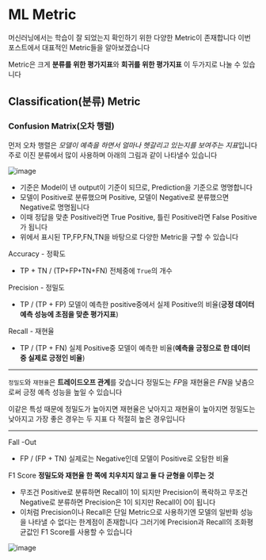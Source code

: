 # ML Metric

머신러닝에서는 학습이 잘 되었는지 확인하기 위한 다양한 Metric이 존재합니다 
이번 포스트에서 대표적인 Metric들을 알아보겠습니다 

Metric은 크게 **분류를 위한 평가지표**와 **회귀를 위한 평가지표** 이 두가지로 나눌 수 있습니다

## Classification(분류) Metric 

### Confusion Matrix(오차 행렬)

먼저 오차 행렬은 *모델이 예측을 하면서 얼마나 헷갈리고 있는지를 보여주는 지표*입니다
주로 이진 분류에서 많이 사용하며 아래의 그림과 같이 나타낼수 있습니다 

![image](https://user-images.githubusercontent.com/80239748/158939837-af925bf1-ebd8-44d5-93ba-6dfb70203b27.png)

* 기준은 Model이 낸 output이 기준이 되므로, Prediction을 기준으로 명명합니다 
* 모델이 Positive로 분류했으며 Positive, 모델이 Negative로 분류했으면 Negative로 명명됩니다
* 이때 정답을 맞춘 Positive라면 True Positive, 틀린 Positive라면 False Positive가 됩니다 
* 위에서 표시된 TP,FP,FN,TN을 바탕으로 다양한 Metric을 구할 수 있습니다 

Accuracy - 정확도
- TP + TN / (TP+FP+TN+FN) 전체중에 `True`의 개수

Precision - 정밀도
- TP / (TP + FP) 모델이 예측한 positive중에서 실제 Positive의 비율(**긍정 데이터 예측 성능에 초점을 맞춘 평가지표**)

Recall - 재현율
- TP / (TP + FN) 실제 Positive중 모델이 예측한 비율(**예측을 긍정으로 한 데이터 중 실제로 긍정인 비율**)

------------------------

`정밀도`와 `재현율`은 **트레이드오프 관계**를 갖습니다 정밀도는 *FP*을 재현율은 *FN*을 낮춤으로써 긍정 예측 성능을 높일 수 있습니다 

이같은 특성 때문에 정밀도가 높아지면 재현율은 낮아지고 재현율이 높아지면 정밀도는 낮아지고
가장 좋은 경우는 두 지표 다 적절히 높은 경우입니다 

----------------------



Fall -Out 
- FP / (FP + TN) 실제로는 Negative인데 모델이 Positive로 오탐한 비율

F1 Score 
**정밀도와 재현율 한 쪽에 치우치지 않고 둘 다 균형을 이루는 것**

- 무조건 Positive로 분류하면 Recall이 1이 되지만 Precision이 폭락하고 무조건 Negative로 분류하면 Precision은 1이 되지만 Recall이 0이 됩니다 
- 이처럼 Precision이나 Recall은 단일 Metric으로 사용하기엔 모델의 일반화 성능을 나타낼 수 없다는 한계점이 존재합니다 그러기에 Precision과 Recall의 조화평균값인 F1 Score를 사용할 수 있습니다 

![image](https://user-images.githubusercontent.com/80239748/159257049-5b091525-971e-4af8-968b-7984e5c2e742.png)

